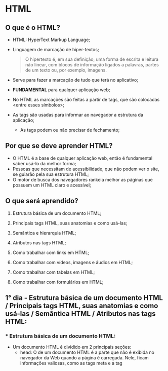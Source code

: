 # **HTML**
 
## O que é o HTML?
* HTML: HyperText Markup Language;
* Linguagem de marcação de hiper-textos;
  
  > O hipertexto é, em sua definição, uma forma de escrita e leitura não linear, com blocos de informação ligados a palavras, partes de um texto ou, por exemplo, imagens.
* Serve para fazer a marcação de tudo que terá no aplicativo;
* __FUNDAMENTAL__ para qualquer aplicação web;
* No HTML as marcações são feitas a partir de tags, que são colocadas <entre esses símbolos>;
* As tags são usadas para informar ao navegador a estrutura da aplicação;
  * As tags podem ou não precisar de fechamento;

## Por que se deve aprender HTML?
* O HTML é a base de qualquer aplicação web, então é fundamental saber usá-lo da melhor forma;
* Pessoas que necessitam de acessibilidade, que não podem ver o site, se guiarão pela sua estrutura HTML;
* O motor de busca dos navegadores rankeia melhor as páginas que possuem um HTML claro e acessível;

## O que será aprendido?

1. Estrutura básica de um documento HTML;

2. Principais tags HTML, suas anatomias e como usá-las;

3. Semântica e hierarquia HTML;

4. Atributos nas tags HTML;

5. Como trabalhar com links em HTML;

6. Como trabalhar com vídeos, imagens e áudios em HTML;

7. Como trabalhar com tabelas em HTML;

8. Como trabalhar com formulários em HTML;

## 1° dia - Estrutura básica de um documento HTML / Principais tags HTML, suas anatomias e como usá-las / Semântica HTML / Atributos nas tags HTML:

### * Estrutura básica de um documento HTML: 
  + Um documento HTML é dividido em 2 principais seções: 
    + head: O <head> de um documento HTML é a parte que não é exibida no navegador da Web quando a página é carregada. Nele, ficam informações valiosas, como as tags meta e a tag <title>, que vão ser faladas mais à frente.
    + body: O <body> é o lugar onde tudo que for visível ao usuário irá aparecer. Nele, estão contidas uma infinidade de tags diferentes que permitem infinitas combinações.
  + Estrutura HTML: 
    + Todo documento HTML segue a seguinte estrutura: 
    ~~~html
    <!DOCTYPE html>
    <html lang="pt-BR">
    <head>
        <meta charset="UTF-8">
        <title>Título da página</title>
    </head>
    <body>

    </body>
    </html>
     ~~~
    + A tag <!DOCTYPE html> indica o tipo de documento e deve ser colocada sempre no início de um código HTML.
    + A tag HTML envolve todo o código, o que indica que aquilo que for inserido dentro da tag será computado quando a página carregar.
    + Em que a tag head contém informações sobre a página, como o "charset", que recebe padrões como ASCII e UTF-8, mas sempre deve-se usar o UTF8.
    + A tag body é, como foi visto, onde todo o conteúdo que será, de fato, exibido na página, será colocado.
    
### * Principais tags HTML, suas anatomias e como usá-las e Semântica e hierarquia HTML: 
  + A prática é a maior aliada quando se trata de tags. O HTML, apesar de não ser uma linguagem de programação e ser mais simples que elas, também é aprendido com muita prática.
  + Para esse tópico, vou dividir as tags por funções, excluindo aquelas que têm um tópico específico (tabelas, formulários, links e imagens). Eu vou colocar só as tags mais úteis,
  pra não ficar um tópico tão extenso.
  
    
    + header, main, aside e footer: 
       + Essas tags servem para uma divisão lógica do site. 
       + `<header>`: serve para colocar a parte de cima do site, geralmente um menu, a logo do site e etc. 
       + `<main>`: serve para colocar o conteúdo da página propriamente dito. O artigo, o post do blog, o conteúdo em geral.
       + `<aside>`: serve para colocar informações no canto da tela, informações afluentes, que servem para complementar o conteúdo, podendo ser, por exemplo, um menu que permite
       uma pessoa navegar pelas partes de uma página.
       + `<footer>`: também chamado de rodapé, é a parte de baixo do site, geralmente onde ficam os créditos de quem criou, informações adicionais sobre o site ou links.
       
       + Vale lembrar que só de colocar essas marcações, o conteúdo não vai se ajustando sozinho pela página, o ajuste é feito por meio da estilização com CSS.
       
       ![Esquema de funcionamento de uma estrutura HTML](https://i.stack.imgur.com/N1NmR.gif)
    
    + nav, article e section: 
      + Essas tags têm um valor semântico muito importante. É importante usá-las corretamente.
      
      + `<nav>`: tem a função de determinar um menu de navegação, geralmente fica dentro do header.
      + `<article>`: define o conteúdo principal do site em si. Note que ele é feito para aceitar CONTEÚDOS, como o próprio nome (artigos) sugere.
      + `<section>`: tem a função de marcar uma seção, serve para organizar melhor o seu código.
      
    + div:
      + A div merece um tópico só para ela pois ela tem um papel IMPORTANTÍSSIMO no HTML. A div não tem um papel semântico tão importante, mas ela tem uma função 
      importantíssima de demarcar blocos, que serão extremamente úteis quando se estiver aprendendo CSS.
    
    + h1, h2, h3, h4, h5 e h6:
        + São tags para marcar títulos, elas têm uma estilização diferente por padrão e são ordenadas por nível de importância em uma página. A tag h1
        é a tag mais importante da página, que deve conter o título dela, do que ela se trata, o tema de uma notícia ou, no caso de um blog, por exemplo,
        o assunto que será tratado durante aquele post. Não se deve usar mais de uma h1 por página, então use com sabedoria. Lembrando que
        o HTML é uma linguagem de marcação SEMÂNTICA, isso significa que muitas das tags têm um significado. Para os motores de busca, a tag h1 vai ser a tag que define
        sobre o que se trata a página e não tem como uma página ter 5 títulos principais, né?
        
        + As tags h2, h3 e as subsequentes servem para indicar títulos e tópicos de menor importância, respectivamente, sendo o h6 o título de menor importância dentro da página.
        Dificilmente uma página vai passar do h3-h4, mas é importante saber que a hierarquia de títulos vai até o h6.
        
     + p e span:
       + São tags para a inserção do texto, a principal diferença entre elas é que a tag P ocupa a linha completa, jogando o elemento seguinte para baixo na formatação e
       a tag span vai servir para colocar outro texto na mesma linha, sem quebrar a linha para baixo. 
    
     + b, strong, em, i, small, 
      + Apesar de ser uma linguagem semântica, algumas tags se diferenciam por terem ou não valores semânticos: 
      + `<b> e <strong>`: a tag b e a tag strong têm, fundamentalmente, a mesma função, que é deixar um texto em negrito. Contudo, a tag b tem um fraco valor
      semântico, ao passo que a tag strong tem um peso semântico, que indica que o conteúdo colocado dentro dela é um conteúdo mais importante que os demais.
      + `<em> e <i>`: a mesma coisa que acontece com o b e o strong, também acontece com essas duas tags. O em indica que o texto colocado dentro da tag deve ter
      uma ênfase (emphasis) diferenciada, já a tag i (ithalic) serve para deixar um conteúdo em itálico. No fim das contas, ambas deixam o conteúdo em itálico, mas uma tem
      um valor semântico mais forte que a outra.
      
     + hr e br: 
      + É bom passar o mais longe possível dessas tags, usando elas somente em último caso.
      + `<br>`: do acrônimo em inglês 'break roll', ela serve para quebrar uma linha, passando para a linha de baixo. O uso dessa tag não é muito indicado, pois ele serve como
      uma estilização forçada dentro do HTML, mas esse papel é fundamentalmente do CSS.
      + `<hr>`: essa tag serve para desenhar uma linha, separando dois tópicos. Mais uma vez, não é recomendado usar ela, pois se trata de uma estilização e estilizações devem
      ser feitas com o CSS.
      
     + ul, ol e li: 
      + No HTML também se trata com listas, mas não devemos confundir com as listas das linguagens de programação, não têm nada a ver com o tópico. As listas em HTML servem como
      maneiras de organizar conteúdos semanticamente dentro de uma lista, para isso, usam-se as tags ul, ol e li.
      + `<ul>`: é uma tag que engloba os itens da lista, é utilizada para definir que a lista que está dentro dela é uma lista não-ordenada (unordered-list). Por padrão, o 
      HTML irá colocar bolinhas para indicar cada um dos itens da lista.
      + `<ol>`: também é uma tag que engloba os itens de uma lista, mas é utilizada para definir que a lista que está dentro dela é uma lista ordenada (ordered-list). Por 
      padrão, o HTML irá colocar os números referentes a cada posição da lista nos itens da lista.
      + `<li>`: é uma tag que define cada um dos itens de uma lista, sendo ela ordenada ou não. 
      + **As listas têm infinitas utilidades. Elas podem servir para listar os itens de um menu (conforme a imagem abaixo), listar tópicos de uma linha de raciocínio, 
      listar âncoras de um menu lateral, etc. Dentro das listas, podem ser colocadas imagens, links, outras listas, textos, tópicos, entre outras otilidades.**
      
      ![Imagem para representar uma lista em HTML](https://2.bp.blogspot.com/-MDd13E9w-fc/XD3m6FW8phI/AAAAAAAAEa8/rgE7yxke128nN0iXrAPrEfdDRxf3DlAVQCLcBGAs/s1600/html.png)
      
      
#### Um pouco sobre hierarquia de tags: 
+ O tempo todo, tags são colocadas dentro de outras tags. As tags head e body são exemplos claros disso, por serem colocadas dentro da tag-pai "html".
+ No fim das contas, ele vai funcionar como uma árvore cheia de galhos. 
![Representação das ramificações do HTML](https://tableless.github.io/iniciantes/assets/img/arvore-dom.gif)
+ Isso será trabalhado com mais calma quando se estiver aprendendo sobre o DOM, mas perceba que cada tag-pai tem, dentro dela, n tags filhas que, dentro delas, também
podem ter mais tags filhas e, com o passar do tempo, elas irem formando uma 'árvore' de elementos. Cada elemento que tem outros filhos, criaria um nó que levaria para os filhos, 
e os filhos teriam nós que levariam para seus filhos e assim sucessivamente. A organização do código em HTML, por conta disso, torna-se essencial. Um HTML desorganizado vai 
funcionar como uma árvore que tem os troncos embaixo da terra e as folhas no caule. Por isso a estrutura do HTML é tão importante.

### * Atributos nas tags HTML:
  + Nesse tópico eu vou introduzir sobre os atributos HTML, mas, por serem MUITOS, conforme a gente for precisando deles, eu vou explicando o que eles fazem.
  + Atributos são importantíssimos no HTML, têm diversas funções a depender do atributo. Desde servir como maneiras de seleção dos conteúdos do HTML em outras plataformas, 
  como o CSS ou Javascript, por meio dos seletores, até para uma validação prévia de campos dentro de um formulário. Assim como falado anteriormente, é importante estar sempre 
  praticando o HTML para ir pegando a 'manha' com os atributos. Nesse tópico, vou citar alguns deles. Vale lembrar que, tal qual as tags, vários atributos têm valor semântico 
  na aplicação, então é bom estar atento ao que se está fazendo com os atributos.
  + Os atributos são colocados dentro das tags de abertura, conforme o exemplo: 
  
  `<h1 id="title">Título principal da página</h1>`
  
  + A maioria dos atributos trabalham com a atribuição de valores, como no exemplo acima, que id = "title". Alguns atributos não precisam de valores, mas vamos ver mais à frente.
  
  + **id**: é um atributo que recebe como argumento o identificador do elemento. O id serve, principalmente, para distinguir um elemento na hora de selecionar ele na hora de 
  estilizar no CSS ou pegar um único elemento no Javascript para fazer alguma interação com ele. Um id só pode ser colocado em um único elemento, afinal, não faz sentido algum 
  mais de um elemento ter o mesmo id, não é?
  
  + **class**: assim como o id, ele serve, principalmente, como um seletor no CSS e Javascript. Mas no caso das classes, elas não selecionam apenas um elemento. Você pode adicionar 
  uma classe a quantos elementos você quiser e essa é a principal funcionalidade dela. Selecionar vários elementos e _classificá-los_. Ela, assim como o id, recebe um valor, que 
  será o nome da classe.
  
  + **name**: é, como o nome sugere, o nome do elemento. Por exemplo usado pelo servidor para identificar os campos no envio do formulário, sendo essa a sua principal funcionalidade.
  
  + **title**: contém textos representando informações de orientação, relacionados à tag que ele é colocado. Geralmente, esta informação pode ser 
  apresentada ao usuário como uma dica.
  
  + Esses quatro atributos são globais, isso significa que podem ser colocados em qualquer tag. Existem diversos outros atributos que têm funcionalidades em outras áreas, 
  como nas tabelas - em seus campos - botões, imagens e vídeos, mas veremos eles conforme formos avançando no conteúdo.
